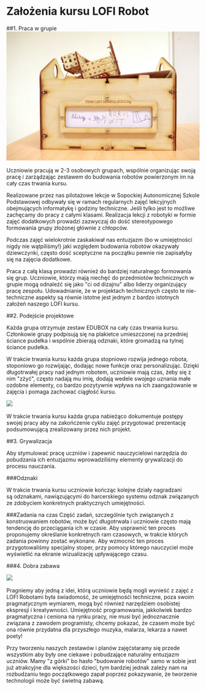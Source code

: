 # Założenia kursu LOFI Robot

##1. Praca w grupie
![](IMGP9938.jpg)

Uczniowie pracują w 2-3 osobowych grupach, wspólnie organizując swoją pracę i zarządzając zestawem do budowania robotów powierzonym im na cały czas trwania kursu.

Realizowane przez nas pilotażowe lekcje w Sopockiej Autonomicznej Szkole Podstawowej odbywały się w ramach regularnych zajęć lekcyjnych obejmujących informatykę i godziny techniczne. Jeśli tylko jest to możliwe zachęcamy do pracy z całymi klasami. Realizacja lekcji z robotyki w formie zajęć dodatkowych prowadzi zazwyczaj do dość stereotypowego formowania grupy złożonej głównie z chłopców. 

Podczas zajęć wielokrotnie zaskakiwał nas entuzjazm (bo w umiejętności nigdy nie wątpiliśmy!) jaki względem budowania robotów okazywały dziewczynki, często dość sceptyczne na początku pewnie nie zapisałyby się na zajęcia dodatkowe. 

Praca z całą klasą prowadzi również do bardziej naturalnego formowania się grup. Uczniowie, którzy mają niechęć do przedmiotów technicznych w grupie mogą odnaleźć się jako "ci od dizajnu" albo liderzy organizujący pracę zespołu. Udowadnianie, że w projektach technicznych często te nie-techniczne aspekty są równie istotne jest jednym z bardzo istotnych założeń naszego LOFI kursu.



##2. Podejście projektowe

Każda grupa otrzymuje zestaw EDUBOX na cały czas trwania kursu. Członkowie grupy podpisują się na plakietce umieszczonej na przedniej ściance pudełka i wspólnie zbierają odznaki, które gromadzą na tylnej ściance pudełka.

W trakcie trwania kursu każda grupa stopniowo rozwija jednego robota, stoponiowo go rozwijając, dodając nowe funkcje oraz personalizując. Dzięki długotrwałej pracy nad jednym robotem, uczniowie mają czas, żeby się z nim "zżyć", często nadają mu imię, dodają wedele swojego uznania małe ozdobne elementy, co bardzo pozytywnie wpływa na ich zaangażowanie w zajęcia i pomaga zachować ciągłość kursu.

<img src="http://www.lofirobot.com/wp-content/uploads/IMGP0171.jpg"/>

W trakcie trwania kursu każda grupa nabieżąco dokumentuje postępy swojej pracy aby na zakończenie cyklu zajęć przygotować prezentację podsumowującą zrealizowany przez nich projekt.

##3. Grywalizacja

Aby stymulować pracę uczniów i zapewnić nauczycielowi narzędzia do pobudzania ich entuzjazmu wprowadziliśmy elementy grywalizacji do procesu nauczania.

###Odznaki


W trakcie trwania kursu uczniowie kończąc kolejne działy nagradzani są odznakami, nawiązującymi do harcerskiego systemu odznak związanych ze zdobyciem konkretnych praktycznych umiejętności.

###Zadania na czas
Część zadań, szczególnie tych związanych z konstruowaniem robotów, może być długotrwała i uczniowie często mają tendencję do przeciągania ich w czasie. Aby usprawnić ten proces proponujemy określanie konkretnych ram czasowych, w trakcie których zadania powinny zostać wykonane. Aby wzmocnić ten proces przygotowaliśmy specjalny stoper, przy pomocy którego nauczyciel może wyświetlić na ekranie wizualizację upływającego czasu. 

###4. Dobra zabawa

<img src="http://www.lofirobot.com/wp-content/uploads/IMGP9954.jpg"/>

Pragniemy aby jedną z idei, którą uczniowie będą mogli wynieść z zajęć z LOFI Robotami była świadomość, że umiejętnośći techniczne, poza swoim pragmatycznym wymiarem, mogą być również narzędziem osobistej ekspresji i kreatywności. Umiejętność programowania, jakkolwiek bardzo pragmatyczna i ceniona na rynku pracy, nie musi być jednoznacznie związana z zawodem programisty, chcemy pokazać, że czasem może być ona równie przydatna dla przyszłego muzyka, malarza, lekarza a nawet poety!

Przy tworzeniu naszych zestawów i planów zajęćstaramy się przede wszystkim aby były one ciekawe i pobudzające naturalny entuzjazm uczniów. Mamy "z górki" bo hasło "budowanie robotów" samo w sobie jest już atrakcyjne dla większości dzieci, tym bardziej jednak zależy nam na rozbudzaniu tego początkowego zapał poprzez pokazywanie, że tworzenie technologii może być świetną zabawą.
